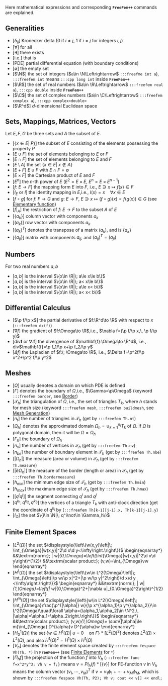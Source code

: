 Here mathematical expressions and corresponding __`FreeFem++`__ commands are explained.

## Generalities

 * [$\delta_{ij}$] Kronecker delta ($0$ if $i\neq j$, 1 if $i=j$ for integers $i,j$)
 * [$\forall$] for all
 * [$\exists$] there exists
 * [i.e.] that is
 * [PDE] partial differential equation (with boundary conditions)
 * [$\emptyset$] the empty set
 * [$\N$] the set of integers ($a\in \N\Leftrightarrow$ `:::freefme int a`), `:::freefem int` means `:::cpp long int` inside __`FreeFem++`__
 * [$\R$] the set of real numbers ($a\in \R\Leftrightarrow$ `:::freefem real a`), `:::cpp double` inside __`FreeFem++`__
 * [$\C$] the set of complex numbers ($a\in \C\Leftrightarrow$ `:::freefem complex a`), `:::cpp complex<double>`
 * [$\R^d$] $d$-dimensional Euclidean space

## Sets, Mappings, Matrices, Vectors

Let $E,\, F,\, G$ be three sets and $A$ the subset of $E$.


 * [$\{x\in E|\; P\}$] the subset of $E$ consisting of the elements possessing the property $P$
 * [$E\cup F$] the set of elements belonging to $E$ or $F$
 * [$E\cap F$] the set of elements belonging to $E$ and $F$
 * [$E\setminus A$] the set $\{x\in E|\; x\not\in A\}$
 * [$E+F$] $E\cup F$ with $E\cap F=\emptyset$
 * [$E\times F$] the Cartesian product of $E$ and $F$
 * [$E^n$] the $n$-th power of $E$ ($E^2=E\times E$, $E^n=E\times E^{n-1}$)
 * [$f:\; E\to F$] the mapping form $E$ into $F$, i.e.,
	$E\ni x\mapsto f(x)\in F$
 * [$I_E$ or $I$] the identity mapping in $E$,i.e., $I(x)=x\quad \forall x\in E$
 * [$f\circ g$] for $f:\; F\to G$ and $g:\; E\to F$, $E\ni x\mapsto (f\circ g)(x)=f(g(x))\in G$ (see [Elementary function](/reference/Types/#elementary-functions))
 * [$f|_A$] the restriction of $f:\; E\to F$ to the subset $A$ of $E$
 * [$\{a_k\}$] column vector with components $a_k$
 * [$(a_k)$] row vector with components $a_k$
 * [$(a_{k})^T$] denotes the transpose of a matrix $(a_{k})$, and is $\{a_{k}\}$
 * [$\{a_{ij}\}$] matrix with components $a_{ij}$, and $(a_{ij})^T=(a_{ji})$


## Numbers

For two real numbers $a,b$


 * $[a,b]$ is the interval $\{x\in \R|\; a\le x\le b\}$
 * $]a,b]$ is the interval $\{x\in \R|\; a< x\le b\}$
 * $[a,b[$ is the interval $\{x\in \R|\; a\le x< b\}$
 * $]a,b[$ is the interval $\{x\in \R|\; a< x< b\}$


## Differential Calculus

 * [$\p f/\p x$] the partial derivative of $f:\R^d\to \R$ with respect to $x$ (`:::freefem dx(f)`)
 * [$\nabla f$] the gradient of $f:\Omega\to \R$,i.e., $\nabla f=(\p f/\p x,\, \p f/\p y)$
 * [div$\mathbf{f}$ or $\nabla.\mathbf{f}$] the divergence of $\mathbf{f}:\Omega\to \R^d$, i.e., div$\mathbf{f}=\p f_1/\p x+\p f_2/\p y$
 * [$\Delta f$] the Laplacian of $f:\; \Omega\to \R$, i.e., $\Delta f=\p^2f/\p x^2+\p^2 f/\p y^2$


## Meshes

 * [$\Omega$] usually denotes a domain on which PDE is defined
 * [$\Gamma$] denotes the boundary of $\Omega$,i.e., $\Gamma=\p\Omega$ (keyword `:::freefem border`, see [Border](/MeshGeneration/#border))
 * [$\mathcal{T}_h$] the triangulation of $\Omega$, i.e., the set of triangles $T_k$, where $h$ stands for mesh size (keyword `:::freefem mesh`, `:::freefem buildmesh`, see [Mesh Generation](/MeshGeneration/#commands-for-mesh-generation))
 * [$n_t$] the number of triangles in $\mathcal{T}_h$ (get by `:::freefem Th.nt`)
 * [$\Omega_h$] denotes the approximated domain $\Omega_h=\cup_{k=1}^{n_t}T_k$ of $\Omega$. If $\Omega$ is polygonal domain, then it will be $\Omega=\Omega_h$
 * [$\Gamma_h$] the boundary of $\Omega_h$
 * [$n_v$] the number of vertices in $\mathcal{T}_h$ (get by `:::freefem Th.nv`)
 * [$n_{be}$] the number of boundary element in $\mathcal{T}_h$ (get by `:::freefem Th.nbe`)
 * [$|\Omega_h|$] the measure (area or volume) in $\mathcal{T}_h$ (get by `:::freefem Th.measure`)
 * [$|\partial \Omega_h|$] the measure of the border (length or area) in $\mathcal{T}_h$ (get by `:::freefem Th.bordermeasure`)
 * [$h_{min}$] the minimum edge size of $\mathcal{T}_h$ (get by `:::freefem Th.hmin`)
 * [$h_{max}$] the maximum edge size of $\mathcal{T}_h$ (get by `:::freefem Th.hmax`)
 * [[$q^iq^j$]] the segment connecting $q^i$ and $q^j$
 * [$q^{k_1},q^{k_2},q^{k_3}$] the vertices of a triangle $T_k$ with anti-clock direction (get the coordinate of $q^{k_j}$ by (`:::freefem Th[k-1][j-1].x, Th[k-1][j-1].y`)
 * [$I_{\Omega}$] the set $\{i\in \N|\; q^i\not\in \Gamma_h\}$


## Finite Element Spaces

 * [$L^2(\Omega)$] the set $\displaystyle{\left\{w(x,y)\left|\; \int_{\Omega}|w(x,y)|^2\d x\d y<\infty\right.\right\}}$
	\begin{eqnarray*}
	&&\textrm{norm:}\; \| w\|_{0,\Omega}=\left(\int_{\Omega}|w(x,y)|^2\d x\d y\right)^{1/2}\\
	&&\textrm{scalar product:}\; (v,w)=\int_{\Omega}vw
	\end{eqnarray*}
 * [$H^1(\Omega)$] the set $\displaystyle{\left\{w\in L^2(\Omega)\left|\; \int_{\Omega}\left(|\p w/\p x|^2+|\p w/\p y|^2\right)\d x\d y <\infty\right.\right\}}$
	\begin{eqnarray*}
	&&\textrm{norm:}\; \| w\|_{1,\Omega}=\left(\| w\|_{0,\Omega}^2+\|\nabla u\|_{0.\Omega}^2\right)^{1/2}
	\end{eqnarray*}
	<!--- __ --->
 * [$H^m(\Omega)$] the set $\displaystyle{\left\{w\in L^2(\Omega)\left|\; \int_{\Omega}\frac{\p^{|\alpha|} w}{\p x^{\alpha_1}\p y^{\alpha_2}}\in L^2(\Omega)\quad\forall \alpha=(\alpha_1,\alpha_2)\in \N^2,\, |\alpha|=\alpha_1+\alpha_2\right.\right\}}$
	\begin{eqnarray*}
	&&\textrm{scalar product:}\; (v,w)_{1,\Omega}=
	\sum_{|\alpha|\le m}\int_{\Omega} D^{\alpha}v D^{\alpha}w
	\end{eqnarray*}
 * [$H^1_0(\Omega)$] the set $\left\{w\in H^1(\Omega)\left|\; u=0\quad \textrm{on }\Gamma\right.\right\}$ * [$L^2(\Omega)^2$] denotes $L^2(\Omega)\times L^2(\Omega)$, and also $H^1(\Omega)^2=H^1(\Omega)\times H^1(\Omega)$
 * [$V_h$] denotes the finite element space created by `:::freefem fespace Vh(Th, *)` in __`FreeFem++`__ (see [Finite Elements](/FiniteElement/) for `*`)
 * [$\Pi_h f$] the projection of the function $f$ into $V_h$ (`:::freefem func f=x^2*y^3; Vh v = f;}` means $v = Pi_h (f) * [\{v\}]$ for FE-function $v$ in $V_h$ means the column vector $(v_1,\cdots,v_M)^T$ if $v=v_1\phi_1+\cdots+v_M\phi_M$, which is shown by `:::freefem fespace Vh(Th, P2); Vh v; cout << v[] << endl;`
